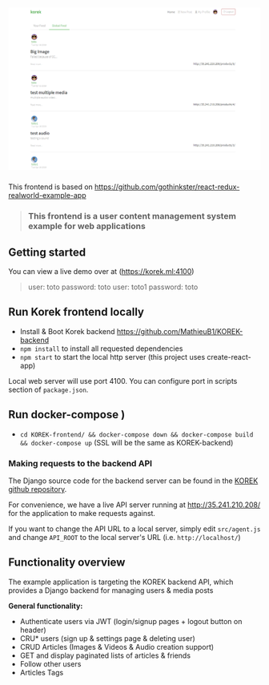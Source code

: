 # ![React + Redux + Korek Api](project-logo.png)

This frontend is based on https://github.com/gothinkster/react-redux-realworld-example-app

> ### This frontend is a user content management system example for web applications

## Getting started

You can view a live demo over at (https://korek.ml:4100)

> user: toto password: toto
> user: toto1 password: toto

## Run Korek frontend locally

- Install & Boot Korek backend https://github.com/MathieuB1/KOREK-backend
- `npm install` to install all requested dependencies
- `npm start` to start the local http server (this project uses create-react-app)

Local web server will use port 4100. You can configure port in scripts section of `package.json`.
 
## Run docker-compose )

- `cd KOREK-frontend/ && docker-compose down && docker-compose build && docker-compose up`
   (SSL will be the same as KOREK-backend)

### Making requests to the backend API

The Django source code for the backend server can be found in the [KOREK github repository](https://github.com/MathieuB1/KOREK).

For convenience, we have a live API server running at http://35.241.210.208/ for the application to make requests against.

If you want to change the API URL to a local server, simply edit `src/agent.js` and change `API_ROOT` to the local server's URL (i.e. `http://localhost/`)


## Functionality overview

The example application is targeting the KOREK backend API, which provides a Django backend for managing users & media posts

**General functionality:**

- Authenticate users via JWT (login/signup pages + logout button on header)
- CRU* users (sign up & settings page & deleting user)
- CRUD Articles (Images & Videos & Audio creation support)
- GET and display paginated lists of articles & friends
- Follow other users
- Articles Tags
